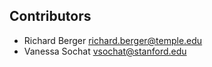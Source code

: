 ## Contributors 

 - Richard Berger <richard.berger@temple.edu>
 - Vanessa Sochat <vsochat@stanford.edu>

